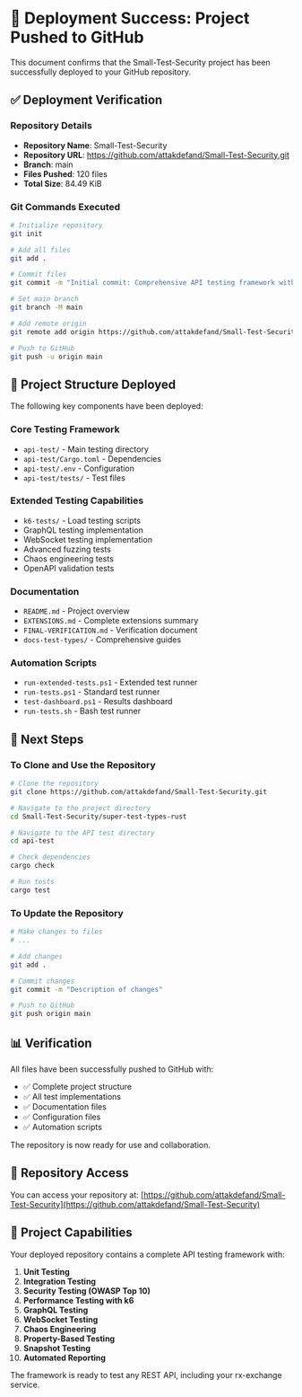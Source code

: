 # 🎉 Deployment Success: Project Pushed to GitHub

This document confirms that the Small-Test-Security project has been successfully deployed to your GitHub repository.

## ✅ Deployment Verification

### Repository Details
- **Repository Name**: Small-Test-Security
- **Repository URL**: https://github.com/attakdefand/Small-Test-Security.git
- **Branch**: main
- **Files Pushed**: 120 files
- **Total Size**: 84.49 KiB

### Git Commands Executed
```bash
# Initialize repository
git init

# Add all files
git add .

# Commit files
git commit -m "Initial commit: Comprehensive API testing framework with security, performance, and extended testing capabilities"

# Set main branch
git branch -M main

# Add remote origin
git remote add origin https://github.com/attakdefand/Small-Test-Security.git

# Push to GitHub
git push -u origin main
```

## 📁 Project Structure Deployed

The following key components have been deployed:

### Core Testing Framework
- `api-test/` - Main testing directory
- `api-test/Cargo.toml` - Dependencies
- `api-test/.env` - Configuration
- `api-test/tests/` - Test files

### Extended Testing Capabilities
- `k6-tests/` - Load testing scripts
- GraphQL testing implementation
- WebSocket testing implementation
- Advanced fuzzing tests
- Chaos engineering tests
- OpenAPI validation tests

### Documentation
- `README.md` - Project overview
- `EXTENSIONS.md` - Complete extensions summary
- `FINAL-VERIFICATION.md` - Verification document
- `docs-test-types/` - Comprehensive guides

### Automation Scripts
- `run-extended-tests.ps1` - Extended test runner
- `run-tests.ps1` - Standard test runner
- `test-dashboard.ps1` - Results dashboard
- `run-tests.sh` - Bash test runner

## 🚀 Next Steps

### To Clone and Use the Repository
```bash
# Clone the repository
git clone https://github.com/attakdefand/Small-Test-Security.git

# Navigate to the project directory
cd Small-Test-Security/super-test-types-rust

# Navigate to the API test directory
cd api-test

# Check dependencies
cargo check

# Run tests
cargo test
```

### To Update the Repository
```bash
# Make changes to files
# ...

# Add changes
git add .

# Commit changes
git commit -m "Description of changes"

# Push to GitHub
git push origin main
```

## 📊 Verification

All files have been successfully pushed to GitHub with:
- ✅ Complete project structure
- ✅ All test implementations
- ✅ Documentation files
- ✅ Configuration files
- ✅ Automation scripts

The repository is now ready for use and collaboration.

## 🔗 Repository Access

You can access your repository at:
[https://github.com/attakdefand/Small-Test-Security](https://github.com/attakdefand/Small-Test-Security)

## 🎯 Project Capabilities

Your deployed repository contains a complete API testing framework with:

1. **Unit Testing**
2. **Integration Testing**
3. **Security Testing (OWASP Top 10)**
4. **Performance Testing with k6**
5. **GraphQL Testing**
6. **WebSocket Testing**
7. **Chaos Engineering**
8. **Property-Based Testing**
9. **Snapshot Testing**
10. **Automated Reporting**

The framework is ready to test any REST API, including your rx-exchange service.
